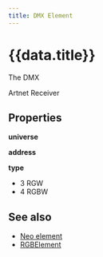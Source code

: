 ```yaml
---
title: DMX Element
---
```


# {{data.title}}

The DMX 

Artnet Receiver

## Properties

**universe**

**address**

**type**

* 3 RGW
* 4 RGBW





## See also

* [Neo element](/elements/neo.md)
* [RGBElement](/elements/light.md)